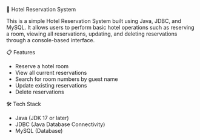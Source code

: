 🏨 Hotel Reservation System

This is a simple Hotel Reservation System built using Java, JDBC, and MySQL. It allows users to perform basic hotel operations such as reserving a room, viewing all reservations, updating, and deleting reservations through a console-based interface.


📋 Features

- Reserve a hotel room
- View all current reservations
- Search for room numbers by guest name
- Update existing reservations
- Delete reservations


🛠️ Tech Stack

- Java (JDK 17 or later)
- JDBC (Java Database Connectivity)
- MySQL (Database)


